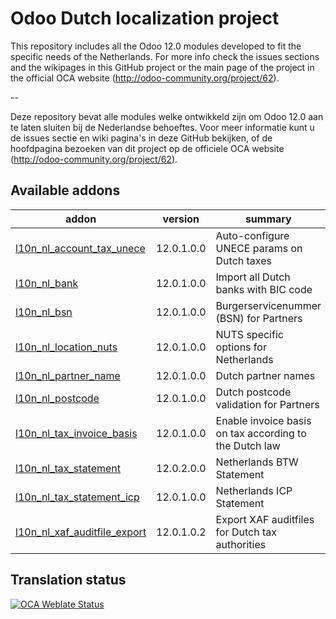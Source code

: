 

Odoo Dutch localization project
===============================

This repository includes all the Odoo 12.0 modules developed to fit the specific needs of the Netherlands.
For more info check the issues sections and the wikipages in this GitHub project or the main page of the project in the official OCA website (http://odoo-community.org/project/62).

--

Deze repository bevat alle modules welke ontwikkeld zijn om Odoo 12.0 aan te laten sluiten bij de Nederlandse behoeftes. Voor meer informatie kunt u de issues sectie en wiki pagina's in deze GitHub bekijken, of de hoofdpagina bezoeken van dit project op de officiele OCA website (http://odoo-community.org/project/62). 

<!-- prettier-ignore-start -->
[//]: # (addons)

Available addons
----------------
addon | version | summary
--- | --- | ---
[l10n_nl_account_tax_unece](l10n_nl_account_tax_unece/) | 12.0.1.0.0 | Auto-configure UNECE params on Dutch taxes
[l10n_nl_bank](l10n_nl_bank/) | 12.0.1.0.0 | Import all Dutch banks with BIC code
[l10n_nl_bsn](l10n_nl_bsn/) | 12.0.1.0.0 | Burgerservicenummer (BSN) for Partners
[l10n_nl_location_nuts](l10n_nl_location_nuts/) | 12.0.1.0.0 | NUTS specific options for Netherlands
[l10n_nl_partner_name](l10n_nl_partner_name/) | 12.0.1.0.0 | Dutch partner names
[l10n_nl_postcode](l10n_nl_postcode/) | 12.0.1.0.0 | Dutch postcode validation for Partners
[l10n_nl_tax_invoice_basis](l10n_nl_tax_invoice_basis/) | 12.0.1.0.0 | Enable invoice basis on tax according to the Dutch law
[l10n_nl_tax_statement](l10n_nl_tax_statement/) | 12.0.2.0.0 | Netherlands BTW Statement
[l10n_nl_tax_statement_icp](l10n_nl_tax_statement_icp/) | 12.0.1.0.0 | Netherlands ICP Statement
[l10n_nl_xaf_auditfile_export](l10n_nl_xaf_auditfile_export/) | 12.0.1.0.2 | Export XAF auditfiles for Dutch tax authorities

[//]: # (end addons)
<!-- prettier-ignore-end -->

Translation status
------------------

[![OCA Weblate Status](https://translation.odoo-community.org/widgets/l10n-netherlands-12-0/-/svg-badge.svg)](https://translation.odoo-community.org/projects/l10n-netherlands-12-0/)
